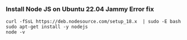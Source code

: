 ### Install Node JS on Ubuntu 22.04 Jammy Error fix
`curl -fSsL https://deb.nodesource.com/setup_18.x  | sudo -E bash`<br>
`sudo apt-get install -y nodejs`<br>
`node -v`<br>

